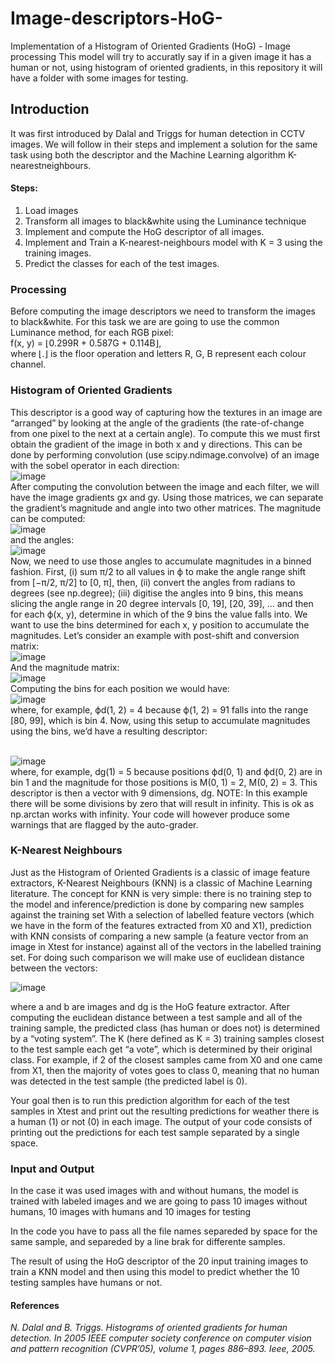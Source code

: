 # Image-descriptors-HoG-
Implementation of a Histogram of Oriented Gradients (HoG) - Image processing
This model will try to accuratly say if in a given image it has a human or not, using histogram of oriented gradients, in this repository it will have a folder with some images for testing.

## Introduction

It was first introduced by Dalal and Triggs for human
detection in CCTV images. We will follow in their steps and implement a solution for
the same task using both the descriptor and the Machine Learning algorithm K-nearestneighbours.


#### Steps:
1. Load images
2. Transform all images to black&white using the Luminance technique
3. Implement and compute the HoG descriptor of all images.
4. Implement and Train a K-nearest-neighbours model with K = 3 using the training images.
5. Predict the classes for each of the test images.


### Processing
Before computing the image descriptors we need to transform the images to black&white.
For this task we are are going to use the common Luminance method, for each RGB pixel:<br>
f(x, y) = ⌊0.299R + 0.587G + 0.114B⌋,<br>
where ⌊.⌋ is the floor operation and letters R, G, B represent each colour channel.

### Histogram of Oriented Gradients

This descriptor is a good way of capturing how the textures in an image are “arranged”
by looking at the angle of the gradients (the rate-of-change from one pixel to the
next at a certain angle). To compute this we must first obtain the gradient of the
image in both x and y directions. This can be done by performing convolution (use
scipy.ndimage.convolve) of an image with the sobel operator in each direction:
<br> ![image](https://github.com/pedrodbatista/image-descriptors-HoG-/assets/80288516/f1bc7248-4d9c-4eab-ad21-369b25d3ec93) <br>
After computing the convolution between the image and each filter, we will have the image
gradients gx and gy. Using those matrices, we can separate the gradient’s magnitude and
angle into two other matrices. The magnitude can be computed:
<br> ![image](https://github.com/pedrodbatista/image-descriptors-HoG-/assets/80288516/5a1687c4-5ae8-4d3b-9528-b65918be61fa) <br>
and the angles:
<br> ![image](https://github.com/pedrodbatista/image-descriptors-HoG-/assets/80288516/7d9bc547-67f6-4ecc-b715-1efabfdc077b) <br>
Now, we need to use those angles to accumulate magnitudes in a binned fashion. First,
(i) sum π/2 to all values in ϕ to make the angle range shift from [−π/2, π/2] to [0, π], then,
(ii) convert the angles from radians to degrees (see np.degree); (iii) digitise the angles
into 9 bins, this means slicing the angle range in 20 degree intervals [0, 19], [20, 39], ... and
then for each ϕ(x, y), determine in which of the 9 bins the value falls into.
We want to use the bins determined for each x, y position to accumulate the magnitudes. Let’s consider an example with post-shift and conversion matrix:
<br> ![image](https://github.com/pedrodbatista/image-descriptors-HoG-/assets/80288516/bdadf254-86f8-4d05-b736-0aa7e7246b49) <br>
And the magnitude matrix:
<br> ![image](https://github.com/pedrodbatista/image-descriptors-HoG-/assets/80288516/aaecc047-fdd6-4c13-a563-297eea773a83) <br>
Computing the bins for each position we would have:
<br> ![image](https://github.com/pedrodbatista/image-descriptors-HoG-/assets/80288516/c4bf7aa9-0415-43f7-9562-c06d6b4f67e8)<br>
where, for example, ϕd(1, 2) = 4 because ϕ(1, 2) = 91 falls into the range [80, 99], which
is bin 4. Now, using this setup to accumulate magnitudes using the bins, we’d have a
resulting descriptor:

<br> ![image](https://github.com/pedrodbatista/image-descriptors-HoG-/assets/80288516/9132ef8f-bdc8-40cb-9c97-1c32e8581e7c) <br>
where, for example, dg(1) = 5 because positions ϕd(0, 1) and ϕd(0, 2) are in bin 1 and
the magnitude for those positions is M(0, 1) = 2, M(0, 2) = 3.
This descriptor is then a vector with 9 dimensions, dg.
NOTE: In this example there will be some divisions by zero that will result in
infinity. This is ok as np.arctan works with infinity. Your code will however produce
some warnings that are flagged by the auto-grader.

### K-Nearest Neighbours

Just as the Histogram of Oriented Gradients is a classic of image feature extractors,
K-Nearest Neighbours (KNN) is a classic of Machine Learning literature. The concept
for KNN is very simple: there is no training step to the model and inference/prediction
is done by comparing new samples against the training set
With a selection of labelled feature vectors (which we have in the form of the features
extracted from X0 and X1), prediction with KNN consists of comparing a new sample
(a feature vector from an image in Xtest for instance) against all of the vectors in the
labelled training set. For doing such comparison we will make use of euclidean distance
between the vectors:

![image](https://github.com/pedrodbatista/image-descriptors-HoG-/assets/80288516/57ac18ff-a34d-4e68-8c78-94cb1035b9cf)

where a and b are images and dg is the HoG feature extractor.
After computing the euclidean distance between a test sample and all of the training
sample, the predicted class (has human or does not) is determined by a “voting system”.
The K (here defined as K = 3) training samples closest to the test sample each get “a
vote”, which is determined by their original class. For example, if 2 of the closest samples
came from X0 and one came from X1, then the majority of votes goes to class 0, meaning
that no human was detected in the test sample (the predicted label is 0).

Your goal then is to run this prediction algorithm for each of the test samples in Xtest
and print out the resulting predictions for weather there is a human (1) or not (0) in
each image. The output of your code consists of printing out the predictions for each
test sample separated by a single space.

### Input and Output

In the case it was used images with and without humans, the model is trained with labeled images and we are going to pass 10 images without humans, 10 images with humans and 10 images for testing<br>

In the code you have to pass all the file names separeded by space for the same sample, and separeded by a line brak for differente samples.<br>

The result of using the HoG descriptor of the 20 input training
images to train a KNN model and then using this model to predict whether the 10 testing
samples have humans or not.

#### References

_N. Dalal and B. Triggs. Histograms of oriented gradients for human detection. In 2005
IEEE computer society conference on computer vision and pattern recognition (CVPR’05),
volume 1, pages 886–893. Ieee, 2005._
